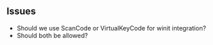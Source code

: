 ## Issues

-   Should we use ScanCode or VirtualKeyCode for winit integration?
-   Should both be allowed?
